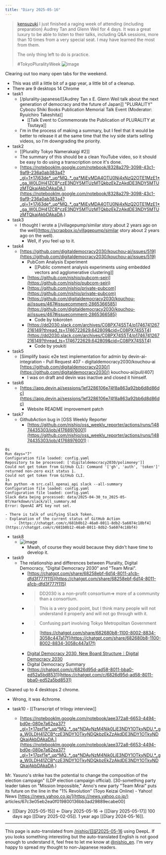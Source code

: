 ```yaml
---
title: "Diary 2025-05-16"
---
```



> [kensuzuki](https://x.com/kensuzuki/status/1923150375701369062) I just finished a raging week of attending (including preparation) Audrey Tan and Glenn Weil for 4 days. It was a great luxury to be able to listen to their talks, including Q&A sessions, more than 10 times from a very special seat. I may have learned the most from them.
>
>  The only thing left to do is practice.
>
>  #TokyoPluralityWeek
>  ![image](https://pbs.twimg.com/media/GrBmn3DbUAALp9l?format=jpg&name=small#.png)

Clearing out too many open tabs for the weekend.
- This was still a little bit of a gap year, a little bit of a cleanup.
- There are 9 desktops 14 Chrome
- task1
    - [/plurality-japanese/[[Audrey Tan x E. Glenn Weil talk about the next generation of democracy and the future of Japan]] "PLURALITY" Cybozu Shiki Books Publication Memorial Talk Event (Moderator: Ryuichiro Takeshita)]
        - [[Talk Event to Commemorate the Publication of PLURALITY at Tsutaya]]
    - I'm in the process of making a summary, but I feel that it would be better to release it at the same time that the ivy side starts selling videos, so I'm downgrading the priority.
- task2
    - [[Plurality Tokyo Namerakaigi #2]]
    - The summary of this should be a clean YouTube video, so it should be easy to do using a transcription once it's done.
    - [https://notebooklm.google.com/notebook/8328a279-3098-43c1-9af9-236a0ab383a4?_gl=1*17j63de*_up*MQ..*_ga*MjEyMDA4OTU0Ni4xNzQ2OTE1MzE1*_ga_W0LDH41ZCB*czE3NDY5MTUzMTQkbzEkZzAkdDE3NDY5MTUzMTQkajAkbDAkaDA.](https://notebooklm.google.com/notebook/8328a279-3098-43c1-9af9-236a0ab383a4?_gl=1*17j63de*_up*MQ..*_ga*MjEyMDA4OTU0Ni4xNzQ2OTE1MzE1*_ga_W0LDH41ZCB*czE3NDY5MTUzMTQkbzEkZzAkdDE3NDY5MTUzMTQkajAkbDAkaDA.)
- task3
    - I thought I wrote a [/villagepump/similar story about 2 years ago on the well](https://scrapbox.io/villagepump/similar story about 2 years ago on the well).
        - Well, if you feel up to it.
- task4
    - [https://github.com/digitaldemocracy2030/kouchou-ai/issues/519](https://github.com/digitaldemocracy2030/kouchou-ai/issues/519)
        - PubCom Analysis Experiment
            - [[Public comment analysis experiments using embedded vectors and agglomerative clustering]]
        - [https://github.com/nishio/pubcom-seiri](https://github.com/nishio/pubcom-seiri)
        - [https://github.com/nishio/private-pubcom](https://github.com/nishio/private-pubcom)
        - [https://github.com/digitaldemocracy2030/kouchou-ai/issues/467#issuecomment-2865366585](https://github.com/digitaldemocracy2030/kouchou-ai/issues/467#issuecomment-2865366585)
            - Code by tokoroten
        - [https://dd2030.slack.com/archives/C08PX74S5T4/p1746741267216149?thread_ts=1746722629.642809&cid=C08PX74S5T4](https://dd2030.slack.com/archives/C08PX74S5T4/p1746741267216149?thread_ts=1746722629.642809&cid=C08PX74S5T4)
            - Code by youkiti
- task5
    - [Simplify basic e2e test implementation for admin by devin-ai-integration - Pull Request 407 - digitaldemocracy2030/kouchou-ai [https://github.com/digitaldemocracy2030/](https://github.com/digitaldemocracy2030/) kouchou-ai/pull/407]
        - I was on draft and devin was inactive and closed it himself.
- task6
    - [https://app.devin.ai/sessions/1ef3286106e74f8a863a92bb6d8d86dc](https://app.devin.ai/sessions/1ef3286106e74f8a863a92bb6d8d86dc)
        - Website README improvement patch
- task7
    - GithubAction bug in [OSS Weekly Reporter
        - [https://github.com/nishio/oss_weekly_reporter/actions/runs/14874435303/job/41768976001](https://github.com/nishio/oss_weekly_reporter/actions/runs/14874435303/job/41768976001)
:

```
0s
Run days="7"
Configuration file loaded: config.yaml
Repository to be processed: ['digitaldemocracy2030/polimoney']]
Could not get token from GitHub CLI: Command '['gh', 'auth', 'token']' returned non-zero exit status 1.
Could not get token from GitHub CLI.
1s
Run python -m src.call_openai_api slack --all-summary
Configuration file loaded: config.yaml
Configuration file loaded: config.yaml
Slack data being processed: data/2025-04-30_to_2025-05-07/markdown/slack/all_summary.md
Error: OpenAI API key not set.
```

    - There is talk of unifying Slack Token.
    - Explanation of the current status of GitHub Action
        - [https://chatgpt.com/c/681b0b12-46a0-8011-8db2-5a6074c18bf4](https://chatgpt.com/c/681b0b12-46a0-8011-8db2-5a6074c18bf4)
- task8
    - ![image](https://gyazo.com/6e0db4ce8f0c759c2b026d7de6a11a65/thumb/1000)
        - Mwah, of course they would because they didn't have time to develop it.
- task9
    - The relationship and differences between Plurality, Digital Democracy, "Digital Democracy 2030" and "Team Mirai".
        - [https://chatgpt.com/share/68258ebf-6d14-8011-a1cb-dfd3f777f115](https://chatgpt.com/share/68258ebf-6d14-8011-a1cb-dfd3f777f115)
        - > DD2030 is a non-profit consortium=> more of a community than a consortium.
        - > This is a very good point, but I think many people will not understand it properly and will not go through with it.
        - > Confusing part involving Tokyo Metropolitan Government
        - >  [https://chatgpt.com/share/682680b8-1100-8002-8834-3058c447a17f](https://chatgpt.com/share/682680b8-1100-8002-8834-3058c447a17f)
        - [Digital Democracy 2030, New Board Structure｜Digital Democracy 2030](https://note.com/dd2030/n/n27f77452ef49)
        - Digital Democracy Summary
        - [https://chatgpt.com/c/6826d95d-ad58-8011-bba0-ed52a5bd8531](https://chatgpt.com/c/6826d95d-ad58-8011-bba0-ed52a5bd8531)

Cleaned up to 4 desktops 2 chrome.
- Wrong, it was 4chrome.

- task10
        - [[Transcript of trilogy interview]]
    - [https://notebooklm.google.com/notebook/aee372a8-6653-4494-bd0e-080e7a62ea37?_gl=1*17qxf1e*_up*MQ..*_ga*NDAyNzM4Njk0LjE3NDY1OTkyNDU.*_ga_W0LDH41ZCB*czE3NDY1OTkyNDQkbzEkZzAkdDE3NDY1OTkyNDQkajAkbDAkaDA.](https://notebooklm.google.com/notebook/aee372a8-6653-4494-bd0e-080e7a62ea37?_gl=1*17qxf1e*_up*MQ..*_ga*NDAyNzM4Njk0LjE3NDY1OTkyNDU.*_ga_W0LDH41ZCB*czE3NDY1OTkyNDQkbzEkZzAkdDE3NDY1OTkyNDQkajAkbDAkaDA.)

Mr. Yasuno's strike has the potential to change the composition of the election campaign" (LDP election campaign official).
[30-something party leader takes on "Mission Impossible," Anno's new party "Team Mirai" puts its future on the line in the "1% Revolution" (Toyo Keizai Online) - Yahoo! News [https://news.yahoo.co.jp/](https://news.yahoo.co.jp/) articles/67c3e05eb2ea0f019800136bb3ad29889ecabe00]

- [[Diary 2025-05-15]] ← Diary 2025-05-16 → [[Diary 2025-05-17]]
100 days ago [[Diary 2025-02-05]].
1 year ago [[Diary 2024-05-16]].
---
This page is auto-translated from [/nishio/日記2025-05-16](https://scrapbox.io/nishio/日記2025-05-16) using DeepL. If you looks something interesting but the auto-translated English is not good enough to understand it, feel free to let me know at [@nishio_en](https://twitter.com/nishio_en). I'm very happy to spread my thought to non-Japanese readers.